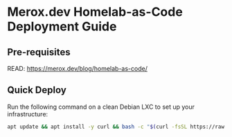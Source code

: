 # Merox.dev Homelab-as-Code Deployment Guide

## Pre-requisites

READ: https://merox.dev/blog/homelab-as-code/

## Quick Deploy
Run the following command on a clean Debian LXC to set up your infrastructure:
```bash
apt update && apt install -y curl && bash -c "$(curl -fsSL https://raw.githubusercontent.com/mer0x/homelab-as-code/refs/heads/master/deploy_homelab.sh)"
```
